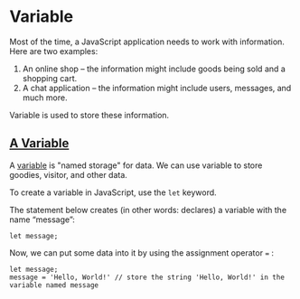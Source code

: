 # Variable
Most of the time, a JavaScript application needs to work with information. Here are two examples:

1. An online shop – the information might include goods being sold and a shopping cart.
2. A chat application – the information might include users, messages, and much more.

Variable is used to store these information.

## [A Variable](#a-variable)
A [variable](https://en.wikipedia.org/wiki/Variable_(computer_science)) is "named storage" for data. We can use variable to store goodies, visitor, and other data.

To create a variable in JavaScript, use the `let` keyword.

The statement below creates (in other words: declares) a variable with the name “message”:

    let message;

Now, we can put some data into it by using the assignment operator `=` :

    let message;
    message = 'Hello, World!' // store the string 'Hello, World!' in the variable named message

